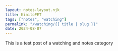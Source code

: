 ```yaml
---
layout: notes-layout.njk
title: KinitoPET
tags: ["notes", "watching"]
permalink: "/watching/{{ title | slug }}"
date: 2024-08-07
---
```


This is a test post of a watching and notes category 